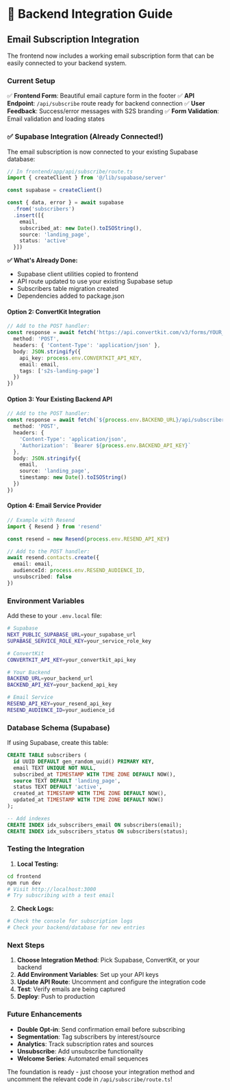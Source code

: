 # 🔗 Backend Integration Guide

## **Email Subscription Integration**

The frontend now includes a working email subscription form that can be easily connected to your backend system.

### **Current Setup**

✅ **Frontend Form**: Beautiful email capture form in the footer
✅ **API Endpoint**: `/api/subscribe` route ready for backend connection
✅ **User Feedback**: Success/error messages with S2S branding
✅ **Form Validation**: Email validation and loading states

### **✅ Supabase Integration (Already Connected!)**

The email subscription is now connected to your existing Supabase database:

```typescript
// In frontend/app/api/subscribe/route.ts
import { createClient } from '@/lib/supabase/server'

const supabase = createClient()

const { data, error } = await supabase
  .from('subscribers')
  .insert([{ 
    email, 
    subscribed_at: new Date().toISOString(),
    source: 'landing_page',
    status: 'active'
  }])
```

**✅ What's Already Done:**
- Supabase client utilities copied to frontend
- API route updated to use your existing Supabase setup
- Subscribers table migration created
- Dependencies added to package.json

#### **Option 2: ConvertKit Integration**

```typescript
// Add to the POST handler:
const response = await fetch('https://api.convertkit.com/v3/forms/YOUR_FORM_ID/subscribe', {
  method: 'POST',
  headers: { 'Content-Type': 'application/json' },
  body: JSON.stringify({
    api_key: process.env.CONVERTKIT_API_KEY,
    email: email,
    tags: ['s2s-landing-page']
  })
})
```

#### **Option 3: Your Existing Backend API**

```typescript
// Add to the POST handler:
const response = await fetch(`${process.env.BACKEND_URL}/api/subscribers`, {
  method: 'POST',
  headers: { 
    'Content-Type': 'application/json',
    'Authorization': `Bearer ${process.env.BACKEND_API_KEY}`
  },
  body: JSON.stringify({ 
    email,
    source: 'landing_page',
    timestamp: new Date().toISOString()
  })
})
```

#### **Option 4: Email Service Provider**

```typescript
// Example with Resend
import { Resend } from 'resend'

const resend = new Resend(process.env.RESEND_API_KEY)

// Add to the POST handler:
await resend.contacts.create({
  email: email,
  audienceId: process.env.RESEND_AUDIENCE_ID,
  unsubscribed: false
})
```

### **Environment Variables**

Add these to your `.env.local` file:

```bash
# Supabase
NEXT_PUBLIC_SUPABASE_URL=your_supabase_url
SUPABASE_SERVICE_ROLE_KEY=your_service_role_key

# ConvertKit
CONVERTKIT_API_KEY=your_convertkit_api_key

# Your Backend
BACKEND_URL=your_backend_url
BACKEND_API_KEY=your_backend_api_key

# Email Service
RESEND_API_KEY=your_resend_api_key
RESEND_AUDIENCE_ID=your_audience_id
```

### **Database Schema (Supabase)**

If using Supabase, create this table:

```sql
CREATE TABLE subscribers (
  id UUID DEFAULT gen_random_uuid() PRIMARY KEY,
  email TEXT UNIQUE NOT NULL,
  subscribed_at TIMESTAMP WITH TIME ZONE DEFAULT NOW(),
  source TEXT DEFAULT 'landing_page',
  status TEXT DEFAULT 'active',
  created_at TIMESTAMP WITH TIME ZONE DEFAULT NOW(),
  updated_at TIMESTAMP WITH TIME ZONE DEFAULT NOW()
);

-- Add indexes
CREATE INDEX idx_subscribers_email ON subscribers(email);
CREATE INDEX idx_subscribers_status ON subscribers(status);
```

### **Testing the Integration**

1. **Local Testing:**
```bash
cd frontend
npm run dev
# Visit http://localhost:3000
# Try subscribing with a test email
```

2. **Check Logs:**
```bash
# Check the console for subscription logs
# Check your backend/database for new entries
```

### **Next Steps**

1. **Choose Integration Method**: Pick Supabase, ConvertKit, or your backend
2. **Add Environment Variables**: Set up your API keys
3. **Update API Route**: Uncomment and configure the integration code
4. **Test**: Verify emails are being captured
5. **Deploy**: Push to production

### **Future Enhancements**

- **Double Opt-in**: Send confirmation email before subscribing
- **Segmentation**: Tag subscribers by interest/source
- **Analytics**: Track subscription rates and sources
- **Unsubscribe**: Add unsubscribe functionality
- **Welcome Series**: Automated email sequences

The foundation is ready - just choose your integration method and uncomment the relevant code in `/api/subscribe/route.ts`!
